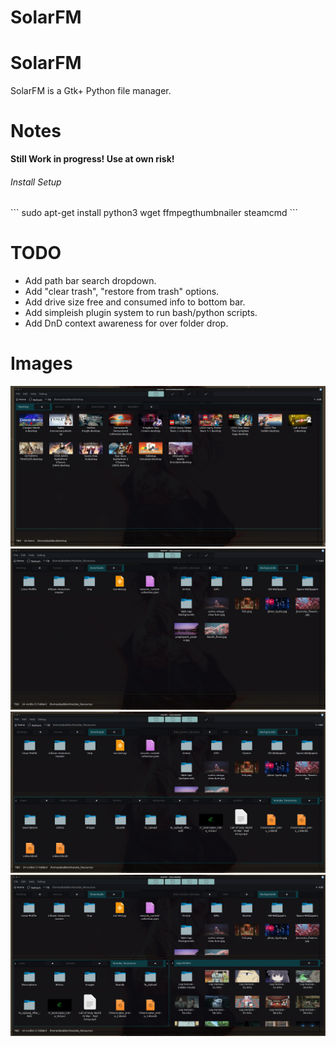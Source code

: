 # SolarFM

# SolarFM
SolarFM is a Gtk+ Python file manager.

# Notes
<b>Still Work in  progress! Use at own risk!</b>

<h6>Install Setup</h6>
```
sudo apt-get install python3 wget ffmpegthumbnailer steamcmd
```

# TODO
<ul>
<li>Add path bar search dropdown.</li>
<li>Add "clear trash", "restore from trash" options.</li>
<li>Add drive size free and consumed info to bottom bar.</li>
<li>Add simpleish plugin system to run bash/python scripts.</li>
<li>Add DnD context awareness for over folder drop.</li>
</ul>

# Images
![1 SolarFM single pane. ](images/pic1.png)
![2 SolarFM double pane. ](images/pic2.png)
![3 SolarFM triple pane. ](images/pic3.png)
![4 SolarFM quad pane. ](images/pic4.png)
